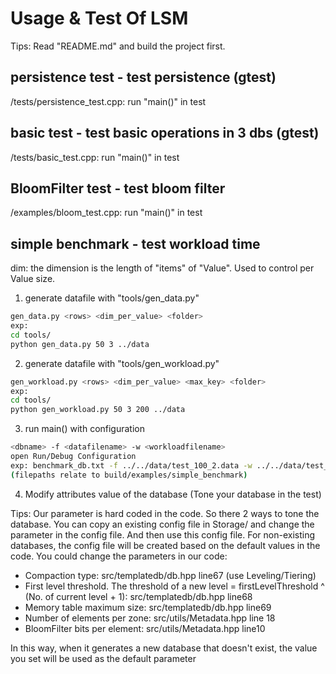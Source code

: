 # Usage & Test Of LSM
Tips: Read "README.md" and build the project first.
## persistence test - test persistence (gtest)
/tests/persistence_test.cpp: run "main()" in test
## basic test - test basic operations in 3 dbs  (gtest)
/tests/basic_test.cpp: run "main()" in test
## BloomFilter test - test bloom filter
/examples/bloom_test.cpp: run "main()" in test
## simple benchmark - test workload time
dim: the dimension is the length of "items" of "Value". Used to control per Value size.
1. generate datafile with "tools/gen_data.py"
```bash
gen_data.py <rows> <dim_per_value> <folder>
exp:
cd tools/
python gen_data.py 50 3 ../data
```
2. generate datafile with "tools/gen_workload.py"
```bash
gen_workload.py <rows> <dim_per_value> <max_key> <folder>
exp:
cd tools/
python gen_workload.py 50 3 200 ../data
```
3. run main() with configuration
```bash
<dbname> -f <datafilename> -w <workloadfilename>
open Run/Debug Configuration
exp: benchmark_db.txt -f ../../data/test_100_2.data -w ../../data/test_25_2_200.wl 
(filepaths relate to build/examples/simple_benchmark)
```

4. Modify attributes value of the database (Tone your database in the test)

Tips:
Our parameter is hard coded in the code. So there 2 ways to tone the database. You can copy an existing config file in Storage/ and change the parameter in the config file. And then use this config file.
For non-existing databases, the config file will be created based on the default values in the code. You could change the parameters in our code: 

- Compaction type: src/templatedb/db.hpp line67 (use Leveling/Tiering)
- First level threshold. The threshold of a new level = firstLevelThreshold ^ (No. of current level + 1): src/templatedb/db.hpp line68
- Memory table maximum size: src/templatedb/db.hpp line69 
- Number of elements per zone: src/utils/Metadata.hpp line 18 
- BloomFilter bits per element: src/utils/Metadata.hpp line10

In this way, when it generates a new database that doesn't exist, the value you set will be used as the default parameter